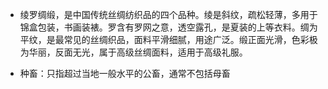 - 绫罗绸缎，是中国传统丝绸纺织品的四个品种。绫是斜纹，疏松轻薄，多用于锦盒包装，书画装裱。罗含有罗网之意，透空露孔，是夏装的上等衣料。绸为平纹，是最常见的丝绸织品，面料平滑细腻，用途广泛。缎正面光滑，色彩极为华丽，反面无光，属于高级丝绸面料，适用于高级礼服。

- 种畜：只指超过当地一般水平的公畜，通常不包括母畜